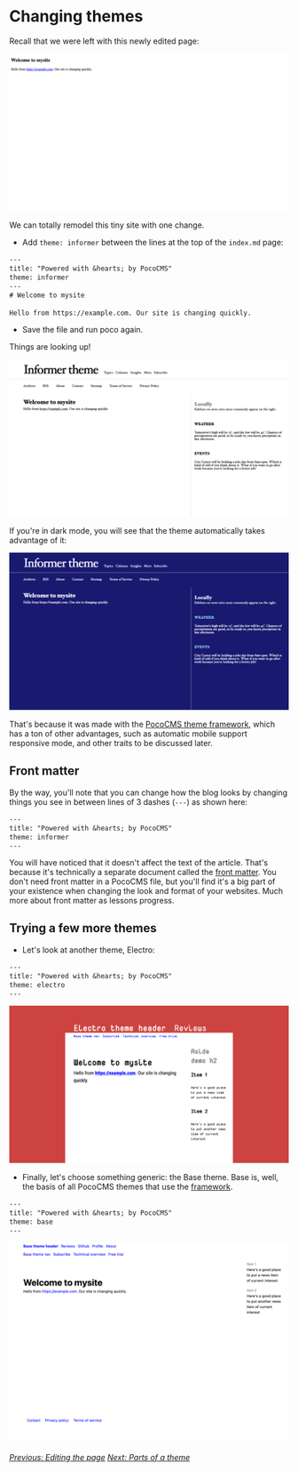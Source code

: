 # Changing themes

Recall that we were left with this newly edited page:

![Screen shot of edited home page](img/home-page-first-edit-1366x768.png)

We can totally remodel this tiny site with one change.

* Add `theme: informer` between the lines at the top of the `index.md` page:

```
---
title: "Powered with &hearts; by PocoCMS"
theme: informer
---
# Welcome to mysite

Hello from https://example.com. Our site is changing quickly.
```

* Save the file and run poco again. 

Things are looking up!

![Screenshot of PocoCMS Informer theme](img/home-page-theme-informer-1366x768.png)

If you're in dark mode, you will see that the theme automatically takes advantage of it:

![Screenshot of PocoCMS Informer theme in dark mode](img/home-page-theme-informer-dark-1366x768.png)

That's because it was made with the [PocoCMS theme framework](theme-framework.html),
which has a ton of other advantages, such as automatic mobile support responsive mode,
and other traits to be discussed later.

## Front matter

By the way, you'll note that you can change how the blog looks
by changing things you see in between lines of 3 dashes (`---`)
as shown here:
```
---
title: "Powered with &hearts; by PocoCMS"
theme: informer
---
```

You will have noticed that it doesn't affect the text of the article.
That's because it's technically a separate document called the
[front matter](glossary.html#front-matter). You don't need
front matter in a PocoCMS file, but you'll find it's 
a big part of your existence when changing the look
and format of your websites. Much more about
front matter as lessons progress.

## Trying a few more themes

* Let's look at another theme, Electro:

```
---
title: "Powered with &hearts; by PocoCMS"
theme: electro 
---
```

![Screenshot of PocoCMS Electro theme](img/home-page-theme-electro-1366x768.png)

* Finally, let's choose something generic: the Base theme. 
Base is, well, the basis of all PocoCMS themes that use the [framework](theme-framework.html).

```
---
title: "Powered with &hearts; by PocoCMS"
theme: base 
---
```

![Screenshot of PocoCMS Base theme](img/home-page-theme-base-1366x768.png)





###### [Previous: Editing the page](gs-editing-page.html) [Next: Parts of a theme](gs-parts-of-theme.html)
